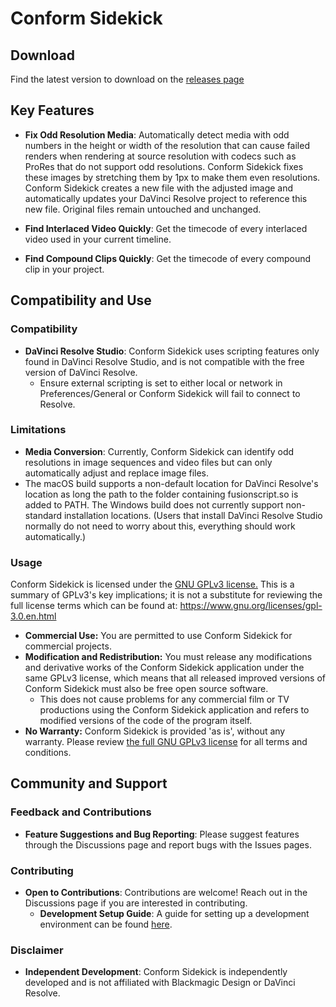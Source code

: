 # Conform Sidekick

## Download

Find the latest version to download on the [releases page](https://github.com/beauwright/Conform-Sidekick/releases/latest)

## Key Features

- **Fix Odd Resolution Media**: Automatically detect media with odd numbers in the height or width of the resolution that can cause failed renders when rendering at source resolution with codecs such as ProRes that do not support odd resolutions. Conform Sidekick fixes these images by stretching them by 1px to make them even resolutions. Conform Sidekick creates a new file with the adjusted image and automatically updates your DaVinci Resolve project to reference this new file. Original files remain untouched and unchanged.

- **Find Interlaced Video Quickly**: Get the timecode of every interlaced video used in your current timeline.

- **Find Compound Clips Quickly**: Get the timecode of every compound clip in your project.

## Compatibility and Use

### Compatibility
- **DaVinci Resolve Studio**: Conform Sidekick uses scripting features only found in DaVinci Resolve Studio, and is not compatible with the free version of DaVinci Resolve.
    - Ensure external scripting is set to either local or network in Preferences/General or Conform Sidekick will fail to connect to Resolve.

### Limitations
- **Media Conversion**: Currently, Conform Sidekick can identify odd resolutions in image sequences and video files but can only automatically adjust and replace image files.
- The macOS build supports a non-default location for DaVinci Resolve's location as long the path to the folder containing fusionscript.so is added to PATH. The Windows build does not currently support non-standard installation locations. (Users that install DaVinci Resolve Studio normally do not need to worry about this, everything should work automatically.)

### Usage

Conform Sidekick is licensed under the [GNU GPLv3 license.](https://www.gnu.org/licenses/gpl-3.0.en.html) This is a summary of GPLv3's key implications; it is not a substitute for reviewing the full license terms which can be found at: https://www.gnu.org/licenses/gpl-3.0.en.html
- **Commercial Use:** You are permitted to use Conform Sidekick for commercial projects.
- **Modification and Redistribution:** You must release any modifications and derivative works of the Conform Sidekick application under the same GPLv3 license, which means that all released improved versions of Conform Sidekick must also be free open source software. 
    - This does not cause problems for any commercial film or TV productions using the Conform Sidekick application and refers to modified versions of the code of the program itself.
- **No Warranty:** Conform Sidekick is provided 'as is', without any warranty. Please review [the full GNU GPLv3 license](https://www.gnu.org/licenses/gpl-3.0.en.html) for all terms and conditions.

## Community and Support

### Feedback and Contributions
- **Feature Suggestions and Bug Reporting**: Please suggest features through the Discussions page and report bugs with the Issues pages.

### Contributing
- **Open to Contributions**: Contributions are welcome! Reach out in the Discussions page if you are interested in contributing.
  - **Development Setup Guide**: A guide for setting up a development environment can be found [here](/TauriApp/README.md).

### Disclaimer
- **Independent Development**: Conform Sidekick is independently developed and is not affiliated with Blackmagic Design or DaVinci Resolve.
